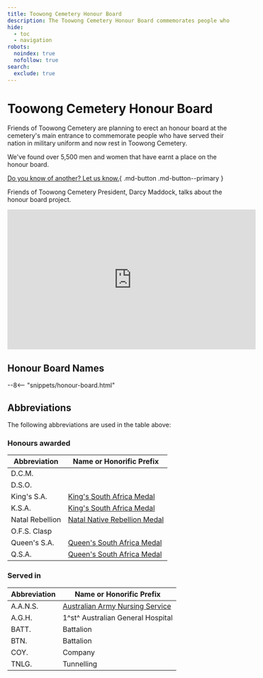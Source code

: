 ```yaml
---
title: Toowong Cemetery Honour Board 
description: The Toowong Cemetery Honour Board commemorates people who have served in military uniform 
hide:
  - toc
  - navigation
robots: 
  noindex: true
  nofollow: true
search:
  exclude: true
---
```


# Toowong Cemetery Honour Board

Friends of Toowong Cemetery are planning to erect an honour board at the cemetery's main entrance to commemorate people who have served their nation in military uniform and now rest in Toowong Cemetery. 

We've found over 5,500 men and women that have earnt a place on the honour board. 

[Do you know of another? Let us know.](../contact.md){ .md-button .md-button--primary }

Friends of Toowong Cemetery President, Darcy Maddock, talks about the honour board project. 

<!--
<div class="video-wrapper">
  <iframe width="560" height="315" src="https://www.youtube.com/embed/mVfixEzUpwk" title="YouTube video player" frameborder="0" allow="accelerometer; clipboard-write; encrypted-media; gyroscope; picture-in-picture" allowfullscreen></iframe>
</div> 
-->

<iframe width="560" height="315" src="https://www.youtube.com/embed/mVfixEzUpwk?start=7" title="YouTube video player" frameborder="0" allow="accelerometer; autoplay; clipboard-write; encrypted-media; gyroscope; picture-in-picture" allowfullscreen></iframe>

## Honour Board Names

--8<-- "snippets/honour-board.html"

## Abbreviations

The following abbreviations are used in the table above: 

### Honours awarded

| Abbreviation    | Name or Honorific Prefix |
| -----------     | ----------- |
| D.C.M.          | |
| D.S.O.          | |
| King's S.A.     | [King's South Africa Medal](https://en.wikipedia.org/wiki/King%27s_South_Africa_Medal) |
| K.S.A.          | [King's South Africa Medal](https://en.wikipedia.org/wiki/King%27s_South_Africa_Medal) |
| Natal Rebellion | [Natal Native Rebellion Medal](https://en.wikipedia.org/wiki/Natal_Native_Rebellion_Medal) |
| O.F.S. Clasp    | |
| Queen's S.A.    | [Queen's South Africa Medal](https://en.wikipedia.org/wiki/Queen%27s_South_Africa_Medal) |
|  Q.S.A.         | [Queen's South Africa Medal](https://en.wikipedia.org/wiki/Queen%27s_South_Africa_Medal) |



### Served in 

| Abbreviation | Name or Honorific Prefix |
| -----------  | ----------- |
| A.A.N.S.     | [Australian Army Nursing Service](https://en.wikipedia.org/wiki/Australian_Army_Nursing_Service) |
| A.G.H.       | 1^st^ Australian General Hospital     |
| BATT.        | Battalion     |
| BTN.        | Battalion     |
| COY. | Company |
| TNLG. | Tunnelling |

<!--

## Download the data

The [Moved Paddington Cemetery Headstones](moved-paddington-headstones.md) by [Friends of Toowong Cemetery Association Inc.](../index.md), is licensed under [CC BY 4.0](https://creativecommons.org/licenses/by/4.0/). You must provide attribution if you reuse this work.

Download the Moved Paddington Cemetery Headstones as a <a href="../../assets/data/moved-paddington-cemetery-headstones.csv" download>Comma Separated Value file</a> (.csv) 

!!! warning "Excel interprets some grave locations as dates"

    If you open the .csv file using Microsoft Excel, be aware that it changes some grave locations into dates. [This behaviour cannot be prevented](https://support.microsoft.com/en-us/office/stop-automatically-changing-numbers-to-dates-452bd2db-cc96-47d1-81e4-72cec11c4ed8?ns=excel&version=90&ui=en-us&rs=en-us&ad=us). We suggest you consider using another tool.

-->
